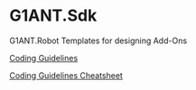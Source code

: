 ﻿# G1ANT.Sdk

G1ANT.Robot Templates for designing Add-Ons

[Coding Guidelines](https://github.com/G1ANT-Robot/G1ANT.Sdk/raw/master/CSharpCodingGuidelines.pdf) 

[Coding Guidelines Cheatsheet](https://github.com/G1ANT-Robot/G1ANT.Sdk/raw/master/CSharpCodingGuidelinesCheatsheet.pdf) 